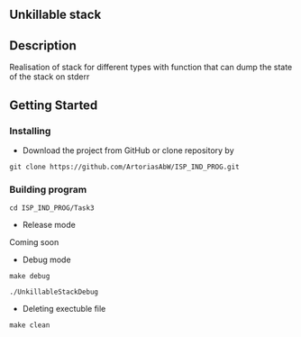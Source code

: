 ## Unkillable stack

## Description

Realisation of stack for different types with function that can dump the state of the stack on stderr

## Getting Started

### Installing
 
 * Download the project from GitHub or clone repository by
 
```
git clone https://github.com/ArtoriasAbW/ISP_IND_PROG.git
```

### Building program

```
cd ISP_IND_PROG/Task3
```

* Release mode

Coming soon

* Debug mode

```
make debug

./UnkillableStackDebug
```

* Deleting exectuble file
```
make clean
```
